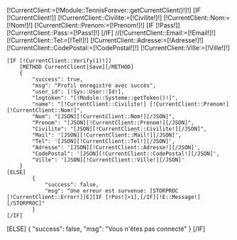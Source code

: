 [!CurrentClient:=[!Module::TennisForever::getCurrentClient()!]!]
[IF [!CurrentClient!]]
    [!CurrentClient::Civilite:=[!Civilite!]!]
    [!CurrentClient::Nom:=[!Nom!]!]
    [!CurrentClient::Prenom:=[!Prenom!]!]
    [IF [!Pass!]]
        [!CurrentClient::Pass:=[!Pass!]!]
    [/IF]
    //[!CurrentClient::Email:=[!Email!]!]
    [!CurrentClient::Tel:=[!Tel!]!]
    [!CurrentClient::Adresse:=[!Adresse!]!]
    [!CurrentClient::CodePostal:=[!CodePostal!]!]
    [!CurrentClient::Ville:=[!Ville!]!]

    [IF [!CurrentClient::Verify(1)!]]
        [METHOD CurrentClient|Save][/METHOD]
        {
            "success": true,
            "msg": "Profil enregistré avec succès",
            "user_id": [!Sys::User::Id!],
            "logtoken": "[!Module::Systeme::getToken()!]",
            "name": "[!CurrentClient::Civilite!] [!CurrentClient::Prenom!] [!CurrentClient::Nom!]",
            "Nom": "[JSON][!CurrentClient::Nom!][/JSON]",
            "Prenom": "[JSON][!CurrentClient::Prenom!][/JSON]",
            "Civilite": "[JSON][!CurrentClient::Civilite!][/JSON]",
            "Mail": '[JSON][!CurrentClient::Mail!][/JSON]',
            "Tel": '[JSON][!CurrentClient::Tel!][/JSON]',
            "Adresse": '[JSON][!CurrentClient::Adresse!][/JSON]',
            "CodePostal": '[JSON][!CurrentClient::CodePostal!][/JSON]',
            "Ville": '[JSON][!CurrentClient::Ville!][/JSON]'
        }
    [ELSE]
            {
                "success": false,
                "msg": "Une erreur est survenue: [STORPROC [!CurrentClient::Error!]|E][IF [!Pos!]>1],[/IF][!E::Message!][/STORPROC]"
            }
    [/IF]
[ELSE]
    {
        "success": false,
        "msg": "Vous n'êtes pas connecté"
    }
[/IF]